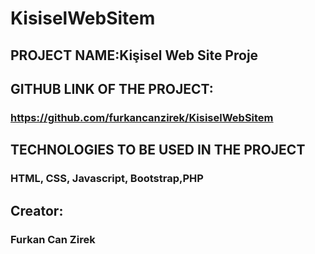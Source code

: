 # KisiselWebSitem
## PROJECT NAME:Kişisel Web Site Proje
## GITHUB LINK OF THE PROJECT:
### https://github.com/furkancanzirek/KisiselWebSitem
## TECHNOLOGIES TO BE USED IN THE PROJECT
### HTML, CSS, Javascript, Bootstrap,PHP
## Creator:
### Furkan Can Zirek
